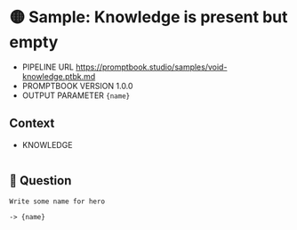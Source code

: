 # 🟡 Sample: Knowledge is present but empty

-   PIPELINE URL https://promptbook.studio/samples/void-knowledge.ptbk.md
-   PROMPTBOOK VERSION 1.0.0
-   OUTPUT PARAMETER `{name}`

## Context

-   KNOWLEDGE

```

```

## 💬 Question

```markdown
Write some name for hero
```

`-> {name}`
